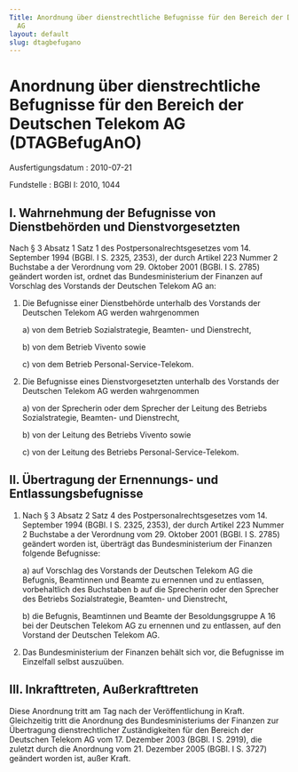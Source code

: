```yaml
---
Title: Anordnung über dienstrechtliche Befugnisse für den Bereich der Deutschen Telekom
  AG
layout: default
slug: dtagbefugano
---
```


# Anordnung über dienstrechtliche Befugnisse für den Bereich der Deutschen Telekom AG (DTAGBefugAnO)

Ausfertigungsdatum
:   2010-07-21

Fundstelle
:   BGBl I: 2010, 1044


## I. Wahrnehmung der Befugnisse von Dienstbehörden und Dienstvorgesetzten

Nach § 3 Absatz 1 Satz 1 des Postpersonalrechtsgesetzes vom 14.
September 1994 (BGBl. I S. 2325, 2353), der durch Artikel 223 Nummer 2
Buchstabe a der Verordnung vom 29. Oktober 2001 (BGBl. I S. 2785)
geändert worden ist, ordnet das Bundesministerium der Finanzen auf
Vorschlag des Vorstands der Deutschen Telekom AG an:

1.  Die Befugnisse einer Dienstbehörde unterhalb des Vorstands der
    Deutschen Telekom AG werden wahrgenommen

    a)  von dem Betrieb Sozialstrategie, Beamten- und Dienstrecht,


    b)  von dem Betrieb Vivento sowie


    c)  von dem Betrieb Personal-Service-Telekom.





2.  Die Befugnisse eines Dienstvorgesetzten unterhalb des Vorstands der
    Deutschen Telekom AG werden wahrgenommen

    a)  von der Sprecherin oder dem Sprecher der Leitung des Betriebs
        Sozialstrategie, Beamten- und Dienstrecht,


    b)  von der Leitung des Betriebs Vivento sowie


    c)  von der Leitung des Betriebs Personal-Service-Telekom.








## II. Übertragung der Ernennungs- und Entlassungsbefugnisse


1.  Nach § 3 Absatz 2 Satz 4 des Postpersonalrechtsgesetzes vom 14.
    September 1994 (BGBl. I S. 2325, 2353), der durch Artikel 223 Nummer 2
    Buchstabe a der Verordnung vom 29. Oktober 2001 (BGBl. I S. 2785)
    geändert worden ist, überträgt das Bundesministerium der Finanzen
    folgende Befugnisse:

    a)  auf Vorschlag des Vorstands der Deutschen Telekom AG die Befugnis,
        Beamtinnen und Beamte zu ernennen und zu entlassen, vorbehaltlich des
        Buchstaben b auf die Sprecherin oder den Sprecher des Betriebs
        Sozialstrategie, Beamten- und Dienstrecht,


    b)  die Befugnis, Beamtinnen und Beamte der Besoldungsgruppe A 16 bei der
        Deutschen Telekom AG zu ernennen und zu entlassen, auf den Vorstand
        der Deutschen Telekom AG.





2.  Das Bundesministerium der Finanzen behält sich vor, die Befugnisse im
    Einzelfall selbst auszuüben.





## III. Inkrafttreten, Außerkrafttreten

Diese Anordnung tritt am Tag nach der Veröffentlichung in Kraft.
Gleichzeitig tritt die Anordnung des Bundesministeriums der Finanzen
zur Übertragung dienstrechtlicher Zuständigkeiten für den Bereich der
Deutschen Telekom AG vom 17. Dezember 2003 (BGBl. I S. 2919), die
zuletzt durch die Anordnung vom 21. Dezember 2005 (BGBl. I S. 3727)
geändert worden ist, außer Kraft.

